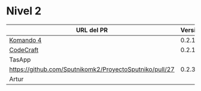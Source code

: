 # Nivel 2

| URL del PR | Versión | Alcanzado |
|------------|---------|-----------|
| [Komando 4](https://github.com/Komando4ediae/komando4Project/pull/15)  |   0.2.1      |           |
| [CodeCraft](https://github.com/Codecr-ft/TurnoGen/pull/29)      |    0.2.1     |           |
| TasApp     |         |           |
|https://github.com/Sputnikomk2/ProyectoSputniko/pull/27  |     0.2.3   |           |
| Artur      |         |           |
